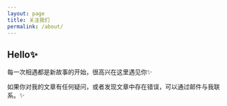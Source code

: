 ```yaml
---
layout: page
title: 关注我们
permalink: /about/
---
```


## Hello✨

每一次相遇都是新故事的开始，很高兴在这里遇见你✨

如果你对我的文章有任何疑问，或者发现文章中存在错误，可以通过邮件与我联系。✨

